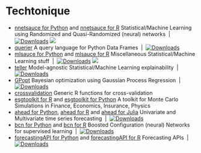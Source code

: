 
# Techtonique

<ul>

<li> <a href="https://github.com/Techtonique/nnetsauce">nnetsauce for Python</a> and <a href="https://github.com/Techtonique/nnetsauce_r">nnetsauce for R</a> Statistical/Machine Learning using Randomized and Quasi-Randomized (neural) networks &nbsp;|&nbsp; <a href="https://pepy.tech/project/nnetsauce"><img alt="Downloads" src="https://static.pepy.tech/badge/nnetsauce" /></a> <a href="https://anaconda.org/conda-forge/nnetsauce"> <img src="https://anaconda.org/conda-forge/nnetsauce/badges/downloads.svg" /> </a> </li>

<li> <a href="https://github.com/Techtonique/querier">querier</a> A query language for Python Data Frames &nbsp;|&nbsp; <a href="https://pepy.tech/project/querier"><img alt="Downloads" src="https://static.pepy.tech/badge/querier" /></a> </li>

<li> <a href="https://github.com/Techtonique/mlsauce">mlsauce for Python</a> and <a href="https://github.com/Techtonique/mlsauce_r">mlsauce for R</a> Miscellaneous Statistical/Machine Learning stuff &nbsp;|&nbsp; <a href="https://pepy.tech/project/mlsauce"><img alt="Downloads" src="https://static.pepy.tech/badge/mlsauce" /></a> <a href="https://anaconda.org/conda-forge/mlsauce"> <img src="https://anaconda.org/conda-forge/mlsauce/badges/downloads.svg" /> </a> </li>

<li> <a href="https://github.com/Techtonique/teller">teller</a> Model-agnostic Statistical/Machine Learning explainability &nbsp;|&nbsp; <a href="https://pepy.tech/project/the-teller"><img alt="Downloads" src="https://static.pepy.tech/badge/the-teller" /></a> </li>

<li> <a href="https://github.com/Techtonique/GPopt">GPopt</a> Bayesian optimization using Gaussian Process Regression &nbsp;|&nbsp; <a href="https://pepy.tech/project/gpopt"><img alt="Downloads" src="https://static.pepy.tech/badge/gpopt" /></a> </li>

<li> <a href="https://github.com/Techtonique/crossvalidation">crossvalidation</a> Generic R functions for cross-validation</li>

<li> <a href="https://github.com/Techtonique/esgtoolkit">esgtoolkit for R</a> and <a href="https://github.com/Techtonique/esgtoolkit_python">esgtoolkit for Python</a>  A toolkit for Monte Carlo Simulations in Finance, Economics, Insurance, Physics</li>

<li> <a href="https://github.com/Techtonique/ahead_python">ahead for Python</a>, <a href="https://github.com/Techtonique/ahead">ahead for R</a> and <a href="https://github.com/Techtonique/Ahead.jl">ahead for Julia</a> Univariate and Multivariate time series forecasting &nbsp;|&nbsp; <a href="https://pepy.tech/project/ahead"><img alt="Downloads" src="https://static.pepy.tech/badge/ahead" /></a> </li>

<li> <a href="https://github.com/Techtonique/bcn_python">bcn for Python</a> and <a href="https://github.com/Techtonique/bcn">bcn for R</a> Boosted Configuration (neural) Networks for supervised learning &nbsp;|&nbsp; <a href="https://pepy.tech/project/bcn"><img alt="Downloads" src="https://static.pepy.tech/badge/bcn" /></a></li>

<li> <a href="https://github.com/Techtonique/forecastingAPI">forecastingAPI for Python</a> and <a href="https://github.com/Techtonique/forecastingAPI_r">forecastingAPI for R</a> Forecasting APIs &nbsp;|&nbsp; <a href="https://pepy.tech/project/forecastingAPI"><img alt="Downloads" src="https://static.pepy.tech/badge/forecastingAPI" /></a></li>

</ul>